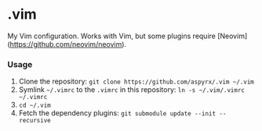 # .vim
My Vim configuration. Works with Vim, but some plugins require [Neovim]
(https://github.com/neovim/neovim).

### Usage
1. Clone the repository: `git clone https://github.com/aspyrx/.vim ~/.vim`
2. Symlink `~/.vimrc` to the `.vimrc` in this repository: `ln -s ~/.vim/.vimrc ~/.vimrc`
3. `cd ~/.vim`
4. Fetch the dependency plugins: `git submodule update --init --recursive`

